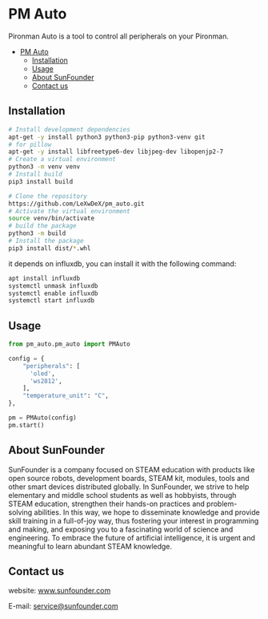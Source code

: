 # PM Auto

Pironman Auto is a tool to control all peripherals on your Pironman.

- [PM Auto](#pm-auto)
  - [Installation](#installation)
  - [Usage](#usage)
  - [About SunFounder](#about-sunfounder)
  - [Contact us](#contact-us)

## Installation

```bash
# Install development dependencies
apt-get -y install python3 python3-pip python3-venv git
# for pillow
apt-get -y install libfreetype6-dev libjpeg-dev libopenjp2-7
# Create a virtual environment
python3 -m venv venv
# Install build
pip3 install build

# Clone the repository
https://github.com/LeXwDeX/pm_auto.git
# Activate the virtual environment
source venv/bin/activate
# build the package
python3 -m build
# Install the package
pip3 install dist/*.whl
```

it depends on influxdb, you can install it with the following command:

```bash
apt install influxdb
systemctl unmask influxdb
systemctl enable influxdb
systemctl start influxdb
```

## Usage

```python
from pm_auto.pm_auto import PMAuto

config = {
    "peripherals": [
      'oled',
      'ws2812',
    ],
    "temperature_unit": "C",
},

pm = PMAuto(config)
pm.start()

```

## About SunFounder
SunFounder is a company focused on STEAM education with products like open source robots, development boards, STEAM kit, modules, tools and other smart devices distributed globally. In SunFounder, we strive to help elementary and middle school students as well as hobbyists, through STEAM education, strengthen their hands-on practices and problem-solving abilities. In this way, we hope to disseminate knowledge and provide skill training in a full-of-joy way, thus fostering your interest in programming and making, and exposing you to a fascinating world of science and engineering. To embrace the future of artificial intelligence, it is urgent and meaningful to learn abundant STEAM knowledge.

## Contact us
website:
    www.sunfounder.com

E-mail:
    service@sunfounder.com
